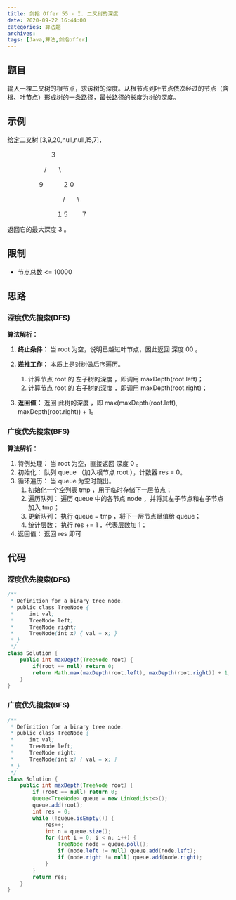 ```yaml
---
title: 剑指 Offer 55 - I. 二叉树的深度
date: 2020-09-22 16:44:00
categories: 算法题
archives:
tags: [Java,算法,剑指offer]
---
```


## 题目

输入一棵二叉树的根节点，求该树的深度。从根节点到叶节点依次经过的节点（含根、叶节点）形成树的一条路径，最长路径的长度为树的深度。





## 示例

给定二叉树 [3,9,20,null,null,15,7]，

　　　　　　　３

　　　　　　/　　\

  　　　　　９　　　２０

　　　　　　　　　/　　\

　　　　　　　　１５　　７

返回它的最大深度 3 。

<!--more-->

## 限制

- 节点总数 <= 10000



## 思路

### 深度优先搜索(DFS)

**算法解析：**

1. **终止条件：** 当 root 为空，说明已越过叶节点，因此返回 深度 00 。

2. **递推工作：** 本质上是对树做后序遍历。

   1. 计算节点 root 的 左子树的深度 ，即调用 maxDepth(root.left)；
   2. 计算节点 root 的 右子树的深度 ，即调用 maxDepth(root.right)；

3. **返回值：** 返回 此树的深度 ，即 max(maxDepth(root.left), maxDepth(root.right)) + 1。

   

### 广度优先搜索(BFS)

**算法解析：**

1. 特例处理： 当 root 为空，直接返回 深度 0 。
2. 初始化： 队列 queue （加入根节点 root ），计数器 res = 0。
3. 循环遍历： 当 queue 为空时跳出。
   1. 初始化一个空列表 tmp ，用于临时存储下一层节点；
   2. 遍历队列： 遍历 queue 中的各节点 node ，并将其左子节点和右子节点加入 tmp；
   3. 更新队列： 执行 queue = tmp ，将下一层节点赋值给 queue；
   4. 统计层数： 执行 res += 1 ，代表层数加 1；
4. 返回值： 返回 res 即可



## 代码

### 深度优先搜索(DFS)

```java
/**
 * Definition for a binary tree node.
 * public class TreeNode {
 *     int val;
 *     TreeNode left;
 *     TreeNode right;
 *     TreeNode(int x) { val = x; }
 * }
 */
class Solution {
    public int maxDepth(TreeNode root) {
        if(root == null) return 0;
        return Math.max(maxDepth(root.left), maxDepth(root.right)) + 1;
    }
}
```



### 广度优先搜索(BFS)

```java
/**
 * Definition for a binary tree node.
 * public class TreeNode {
 *     int val;
 *     TreeNode left;
 *     TreeNode right;
 *     TreeNode(int x) { val = x; }
 * }
 */
class Solution {
    public int maxDepth(TreeNode root) {
        if (root == null) return 0;
        Queue<TreeNode> queue = new LinkedList<>();
        queue.add(root);
        int res = 0;
        while (!queue.isEmpty()) {
            res++;
            int n = queue.size();
            for (int i = 0; i < n; i++) {
                TreeNode node = queue.poll();
                if (node.left != null) queue.add(node.left);
                if (node.right != null) queue.add(node.right);
            }
        }
        return res;
    }
}
```


